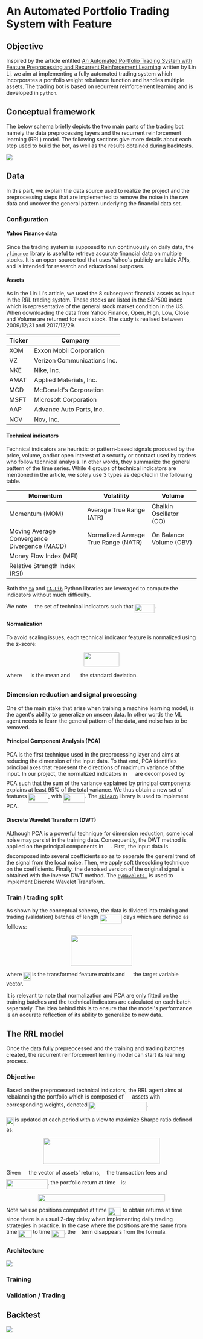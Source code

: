 #  An Automated Portfolio Trading System with Feature

## Objective 

Inspired by the article entitled [An Automated Portfolio Trading System with Feature Preprocessing and Recurrent Reinforcement Learning](https://paperswithcode.com/paper/an-automated-portfolio-trading-system-with) written by Lin Li, we aim at implementing a fully automated trading system which incorporates a portfolio weight rebalance function and handles multiple assets. The trading bot is based on recurrent reinforcement learning and is developed in `python`. 

## Conceptual framework

The below schema briefly depicts the two main parts of the trading bot namely the data preprocessing layers and the recurrent reinforcement learning (RRL) model. The following sections give more details about each step used to build the bot, as well as the results obtained during backtests.

![](imgs/rrl-pca-dwt.png)

## Data 

In this part, we explain the data source used to realize the project and the preprocessing steps that are implemented to remove the noise in the raw data and uncover the general pattern underlying the financial data set.

### Configuration

#### Yahoo Finance data

Since the trading system is supposed to run continuously on daily data, the [`yfinance`](https://pypi.org/project/yfinance/) library is useful to retrieve accurate financial data on multiple stocks. It is an open-source tool that uses Yahoo's publicly available APIs, and is intended for research and educational purposes.

#### Assets

As in the Lin Li's article, we used the 8 subsequent financial assets as input in the RRL trading system. These stocks are listed in the S&P500 index which is representative of the general stock market condition in
the US. When downloading the data from Yahoo Finance, Open, High, Low, Close and Volume are returned for each stock. The study is realised between 2009/12/31 and 2017/12/29. 

|  Ticker | Company  |
|---|---|
| XOM | Exxon Mobil Corporation |
| VZ | Verizon Communications Inc. |
| NKE | Nike, Inc. |
| AMAT | Applied Materials, Inc. |
| MCD | McDonald's Corporation |
| MSFT | Microsoft Corporation |
| AAP | Advance Auto Parts, Inc. |
| NOV | Nov, Inc. |

#### Technical indicators

Technical indicators are heuristic or pattern-based signals produced by the price, volume, and/or open interest of a security or contract used by traders who follow technical analysis. In other words, they summarize the general pattern of the time series. While 4 groups of technical indicators are mentioned in the article, we solely use 3 types as depicted in the following table.

|  Momentum | Volatility  | Volume |
|---|---|---|
| Momentum (MOM)  | Average True Range (ATR) | Chaikin Oscillator (CO) |
| Moving Average Convergence Divergence (MACD) | Normalized Average True Range (NATR) | On Balance Volume (OBV) |
| Money Flow Index (MFI) | | |
| Relative Strength Index (RSI) | | |

Both the [`ta`](https://pypi.org/project/ta/) and [`TA-Lib`](https://mrjbq7.github.io/ta-lib/) Python libraries are leveraged to compute the indicators without much difficulty. 

We note <img src="https://rawgit.com/PeDiot/rrl-trading-system/master/svgs/6937e14ec122765a9d014f2cbcf4fcfe.svg?invert_in_darkmode" align=middle width=13.13115539999999pt height=22.465723500000017pt/> the set of technical indicators such that <img src="https://rawgit.com/PeDiot/rrl-trading-system/master/svgs/f0d67bdf237663ea1f639eb508c9b9de.svg?invert_in_darkmode" align=middle width=52.400435999999985pt height=24.65753399999998pt/>.

#### Normalization 

To avoid scaling issues, each technical indicator feature is normalized using the z-score: 

<p align="center"><img src="https://rawgit.com/PeDiot/rrl-trading-system/master/svgs/b1517af1942bc2bb613fe344028fb9f5.svg?invert_in_darkmode" align=middle width=93.3193173pt height=38.350841100000004pt/></p>

where <img src="https://rawgit.com/PeDiot/rrl-trading-system/master/svgs/05330d44fdfc78bc5a122fa403597c61.svg?invert_in_darkmode" align=middle width=14.908688849999992pt height=26.97711060000001pt/> is the mean and <img src="https://rawgit.com/PeDiot/rrl-trading-system/master/svgs/741d09eb889c94b1dcb67eaf030e1788.svg?invert_in_darkmode" align=middle width=19.380205349999994pt height=14.15524440000002pt/> the standard deviation. 

### Dimension reduction and signal processing

One of the main stake that arise when training a machine learning model, is the agent's ability to generalize on unseen data. In other words the ML agent needs to learn the general pattern of the data, and noise has to be removed. 

#### Principal Component Analysis (PCA)

PCA is the first technique used in the preprocessing layer and aims at reducing the dimension of the input data. To that end, PCA identifies principal axes that represent the directions of maximum variance of the input. In our project, the normalized indicators in <img src="https://rawgit.com/PeDiot/rrl-trading-system/master/svgs/6937e14ec122765a9d014f2cbcf4fcfe.svg?invert_in_darkmode" align=middle width=13.13115539999999pt height=22.465723500000017pt/> are decomposed by PCA such that the sum of the variance explained by principal components explains at least 95% of the total variance. We thus obtain a new set of features <img src="https://rawgit.com/PeDiot/rrl-trading-system/master/svgs/6d490ad7efc6a5597550a2981b0832cb.svg?invert_in_darkmode" align=middle width=52.791809399999984pt height=24.7161288pt/>, with <img src="https://rawgit.com/PeDiot/rrl-trading-system/master/svgs/ae4aaeb3f0fe9130e5184fa93e981578.svg?invert_in_darkmode" align=middle width=57.01231139999999pt height=24.7161288pt/>. The [`sklearn`](https://scikit-learn.org/stable/) library is used to implement PCA.

#### Discrete Wavelet Transform (DWT)

ALthough PCA is a powerful technique for dimension reduction, some local noise may persist in the training data. Consequently, the DWT method is applied on the principal components in <img src="https://rawgit.com/PeDiot/rrl-trading-system/master/svgs/c2e01307da54ba55d6a513859375c2a0.svg?invert_in_darkmode" align=middle width=16.921109699999988pt height=24.7161288pt/>. First, the input data is decomposed into several coefficients so as to separate the general trend of the signal from the local noise. Then, we apply soft thresolding technique on the coefficients. Finally, the denoised version of the original signal is obtained with the inverse DWT method. The [`PyWavelets `](https://pywavelets.readthedocs.io/en/latest/) is used to implement Discrete Wavelet Transform. 

### Train / trading split 

As shown by the conceptual schema, the data is divided into training and trading (validation) batches of length <img src="https://rawgit.com/PeDiot/rrl-trading-system/master/svgs/36786a3fa8563a77d5ff9dbfec5342a4.svg?invert_in_darkmode" align=middle width=58.46457044999998pt height=22.465723500000017pt/> days which are defined as folllows: 

<p align="center"><img src="https://rawgit.com/PeDiot/rrl-trading-system/master/svgs/ef4020ab0409ab4be09994f2ffbb488e.svg?invert_in_darkmode" align=middle width=162.4745595pt height=81.57117869999999pt/></p>

where <img src="https://rawgit.com/PeDiot/rrl-trading-system/master/svgs/37ab1198f7150fec26074382d942efd6.svg?invert_in_darkmode" align=middle width=19.399587899999993pt height=22.465723500000017pt/> is the transformed feature matrix and <img src="https://rawgit.com/PeDiot/rrl-trading-system/master/svgs/4f00e31c4c3e78d512ef4de2e94e0acd.svg?invert_in_darkmode" align=middle width=14.456681249999992pt height=14.15524440000002pt/> the target variable vector. 

It is relevant to note that normalization and PCA are only fitted on the training batches and the technical indicators are calculated on each batch separately. The idea behind this is to ensure that the model's performance is an accurate reflection of its ability to generalize to new data.  

## The RRL model

Once the data fully prepreocessed and the training and trading batches created, the recurrent reinforcement lerning model can start its learning process. 

### Objective

Based on the preprocessed technical indicators, the RRL agent aims at rebalancing the portfolio which is composed of <img src="https://rawgit.com/PeDiot/rrl-trading-system/master/svgs/0e51a2dede42189d77627c4d742822c3.svg?invert_in_darkmode" align=middle width=14.433101099999991pt height=14.15524440000002pt/> assets with corresponding weights, denoted <img src="https://rawgit.com/PeDiot/rrl-trading-system/master/svgs/0be8cf21cef33ebcd1916a11a502bc51.svg?invert_in_darkmode" align=middle width=153.13712864999997pt height=24.7161288pt/>. 

<img src="https://rawgit.com/PeDiot/rrl-trading-system/master/svgs/2e17162e64120b6646da8e66ff732951.svg?invert_in_darkmode" align=middle width=18.550210799999995pt height=23.378942399999996pt/> is updated at each period with a view to maximize Sharpe ratio defined as: 

<p align="center"><img src="https://rawgit.com/PeDiot/rrl-trading-system/master/svgs/526355293583d260b2ef8be95c03f8d3.svg?invert_in_darkmode" align=middle width=307.52253509999997pt height=69.58589715pt/></p>

Given <img src="https://rawgit.com/PeDiot/rrl-trading-system/master/svgs/d7eb8872131c8836aeeffa6f5e835cec.svg?invert_in_darkmode" align=middle width=13.569240299999997pt height=15.068463299999998pt/> the vector of assets' returns, <img src="https://rawgit.com/PeDiot/rrl-trading-system/master/svgs/38f1e2a089e53d5c990a82f284948953.svg?invert_in_darkmode" align=middle width=7.928075099999989pt height=22.831056599999986pt/> the transaction fees and <img src="https://rawgit.com/PeDiot/rrl-trading-system/master/svgs/354ce827d4413f6dde43356a2cb88096.svg?invert_in_darkmode" align=middle width=109.0693065pt height=24.7161288pt/>, the portfolio return at time <img src="https://rawgit.com/PeDiot/rrl-trading-system/master/svgs/4f4f4e395762a3af4575de74c019ebb5.svg?invert_in_darkmode" align=middle width=5.936097749999991pt height=20.221802699999984pt/> is:

<p align="center"><img src="https://rawgit.com/PeDiot/rrl-trading-system/master/svgs/81fdda1de09d7ac66fc4c12a8db55e02.svg?invert_in_darkmode" align=middle width=335.69642699999997pt height=18.6136995pt/></p>

Note we use positions computed at time <img src="https://rawgit.com/PeDiot/rrl-trading-system/master/svgs/d6386b3a3242cb5aef731c98835d14fd.svg?invert_in_darkmode" align=middle width=34.24649744999999pt height=21.18721440000001pt/> to obtain returns at time <img src="https://rawgit.com/PeDiot/rrl-trading-system/master/svgs/4f4f4e395762a3af4575de74c019ebb5.svg?invert_in_darkmode" align=middle width=5.936097749999991pt height=20.221802699999984pt/> since there is a usual 2-day delay when implementing daily trading strategies in practice. In the case where the positions are the same from time <img src="https://rawgit.com/PeDiot/rrl-trading-system/master/svgs/ad2cc37c150cf9deb634941c3b981e11.svg?invert_in_darkmode" align=middle width=34.24649744999999pt height=21.18721440000001pt/> to time <img src="https://rawgit.com/PeDiot/rrl-trading-system/master/svgs/d6386b3a3242cb5aef731c98835d14fd.svg?invert_in_darkmode" align=middle width=34.24649744999999pt height=21.18721440000001pt/>, the <img src="https://rawgit.com/PeDiot/rrl-trading-system/master/svgs/38f1e2a089e53d5c990a82f284948953.svg?invert_in_darkmode" align=middle width=7.928075099999989pt height=22.831056599999986pt/> term disappears from the formula.

### Architecture

![](imgs/rrl.png)

### Training 

### Validation / Trading

## Backtest

![](imgs/cum-profits-rrl-pca-dwt-3.png)
